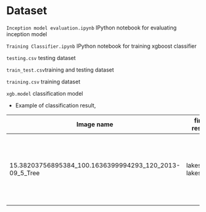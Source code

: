 # Dataset

`Inception model evaluation.ipynb` IPython notebook for evaluating inception model

`Training Classifier.ipynb` IPython notebook for training xgboost classifier

`testing.csv`  testing dataset

`train_test.csv`training and testing dataset

`training.csv` training dataset

`xgb.model` classification model

* Example of classification result,

| Image name | first result | first score | second result | second score | third result | third score | fourth result | fourth score | fifth result | fifth score |
| --- | --- | --- | --- | --- | --- | --- | --- | --- | --- | --- |
| 15.38203756895384_100.1636399994293_120_2013-09_5_Tree | lakeside, lakeshore | 0.22185300000000002 | worm fence, snake fence, snake-rail fence, Virginia fence | 0.110338 | swing | 0.0501105 | golf ball| 0.021522799999999998 | golfcart, golf cart | 0.0179608